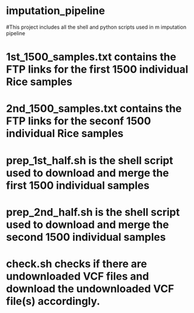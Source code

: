 # imputation_pipeline

#This project includes all the shell and python scripts used in m imputation pipeline

# 1st_1500_samples.txt contains the FTP links for the first 1500 individual Rice samples
# 2nd_1500_samples.txt contains the FTP links for the seconf 1500 individual Rice samples

# prep_1st_half.sh is the shell script used to download and merge the first 1500 individual samples
# prep_2nd_half.sh is the shell script used to download and merge the second 1500 individual samples

# check.sh checks if there are undownloaded VCF files and download the undownloaded VCF file(s) accordingly.

